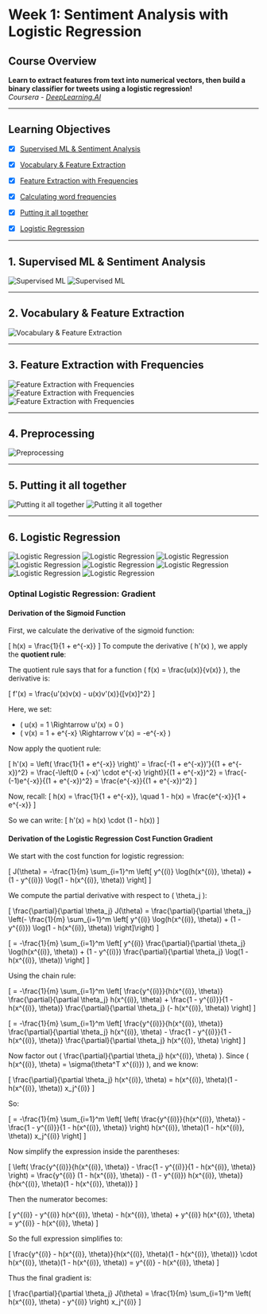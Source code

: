 # Week 1: Sentiment Analysis with Logistic Regression

## Course Overview
**Learn to extract features from text into numerical vectors, then build a binary classifier for tweets using a logistic regression!**  
*Coursera - [DeepLearning.AI](https://www.deeplearning.ai/courses/natural-language-processing-specialization/)*

---

## Learning Objectives
- [x] [Supervised ML & Sentiment Analysis](#1-supervised-ml--sentiment-analysis)
- [x] [Vocabulary & Feature Extraction](#2-vocabulary--feature-extraction)
- [x] [Feature Extraction with Frequencies](#3-feature-extraction-with-frequencies)
- [x] [Calculating word frequencies](#4-preprocessing)
- [x] [Putting it all together](#5-putting-it-all-together)
- [x] [Logistic Regression](#6-logistic-regression)


---

## 1. Supervised ML & Sentiment Analysis

![Supervised ML](images/week1_1_SupervisedML.png)
![Supervised ML](images/week1_2_SupervisedML.png)


---

## 2. Vocabulary & Feature Extraction

![Vocabulary & Feature Extraction](images/week1_3_VocabularyAndFeatureExtraction.png)


---

## 3. Feature Extraction with Frequencies

![Feature Extraction with Frequencies](images/week1_4_FeatureExtractionWithFrequencies.png)
![Feature Extraction with Frequencies](images/week1_5_FeatureExtractionWithFrequencies.png)
![Feature Extraction with Frequencies](images/week1_6_FeatureExtractionWithFrequencies.png)

---

## 4. Preprocessing

![Preprocessing](images/week1_7_Preprocessing.png)

---

## 5. Putting it all together

![Putting it all together](images/week1_8_PuttingItAllTogether.png)
![Putting it all together](images/week1_9_PuttingItAllTogether.png)


---

## 6. Logistic Regression

![Logistic Regression](images/week1_10_LogisticRegression.png)
![Logistic Regression](images/week1_11_LogisticRegression.png)
![Logistic Regression](images/week1_12_LogisticRegression.png)
![Logistic Regression](images/week1_13_LogisticRegression.png)
![Logistic Regression](images/week1_14_LogisticRegression.png)
![Logistic Regression](images/week1_15_LogisticRegression.png)
![Logistic Regression](images/week1_16_LogisticRegression.png)
![Logistic Regression](images/week1_17_LogisticRegression.png)

### Optinal Logistic Regression: Gradient
#### Derivation of the Sigmoid Function

First, we calculate the derivative of the sigmoid function:

\[
h(x) = \frac{1}{1 + e^{-x}}
\]
To compute the derivative \( h'(x) \), we apply the **quotient rule**:

The quotient rule says that for a function \( f(x) = \frac{u(x)}{v(x)} \), the derivative is:

\[
f'(x) = \frac{u'(x)v(x) - u(x)v'(x)}{[v(x)]^2}
\]

Here, we set:

- \( u(x) = 1 \Rightarrow u'(x) = 0 \)
- \( v(x) = 1 + e^{-x} \Rightarrow v'(x) = -e^{-x} \)

Now apply the quotient rule:

\[
h'(x) = \left( \frac{1}{1 + e^{-x}} \right)'
= \frac{-(1 + e^{-x})'}{(1 + e^{-x})^2}
= \frac{-\left(0 + (-x)' \cdot e^{-x} \right)}{(1 + e^{-x})^2}
= \frac{-(-1)e^{-x}}{(1 + e^{-x})^2}
= \frac{e^{-x}}{(1 + e^{-x})^2}
\]

Now, recall:
\[
h(x) = \frac{1}{1 + e^{-x}}, \quad 1 - h(x) = \frac{e^{-x}}{1 + e^{-x}}
\]

So we can write:
\[
h'(x) = h(x) \cdot (1 - h(x))
\]

#### Derivation of the Logistic Regression Cost Function Gradient
We start with the cost function for logistic regression:

\[
J(\theta) = -\frac{1}{m} \sum_{i=1}^m \left[
y^{(i)} \log(h(x^{(i)}, \theta)) + (1 - y^{(i)}) \log(1 - h(x^{(i)}, \theta))
\right]
\]

We compute the partial derivative with respect to \( \theta_j \):

\[
    \frac{\partial}{\partial \theta_j} J(\theta) = \frac{\partial}{\partial \theta_j} \left(- \frac{1}{m} \sum_{i=1}^m \left[ y^{(i)} \log(h(x^{(i)}, \theta)) + (1 - y^{(i)}) \log(1 - h(x^{(i)}, \theta)) \right]\right)
\]

\[
= -\frac{1}{m} \sum_{i=1}^m \left[
y^{(i)} \frac{\partial}{\partial \theta_j} \log(h(x^{(i)}, \theta)) + 
(1 - y^{(i)}) \frac{\partial}{\partial \theta_j} \log(1 - h(x^{(i)}, \theta))
\right]
\]

Using the chain rule:

\[
= -\frac{1}{m} \sum_{i=1}^m \left[
\frac{y^{(i)}}{h(x^{(i)}, \theta)} \frac{\partial}{\partial \theta_j} h(x^{(i)}, \theta) + \frac{1 - y^{(i)}}{1 - h(x^{(i)}, \theta)} \frac{\partial}{\partial \theta_j} (- h(x^{(i)}, \theta))
\right]
\]

\[
= -\frac{1}{m} \sum_{i=1}^m \left[
\frac{y^{(i)}}{h(x^{(i)}, \theta)} \frac{\partial}{\partial \theta_j} h(x^{(i)}, \theta) - \frac{1 - y^{(i)}}{1 - h(x^{(i)}, \theta)} \frac{\partial}{\partial \theta_j} h(x^{(i)}, \theta)
\right]
\]

Now factor out \( \frac{\partial}{\partial \theta_j} h(x^{(i)}, \theta) \). Since \( h(x^{(i)}, \theta) = \sigma(\theta^T x^{(i)}) \), and we know:

\[
\frac{\partial}{\partial \theta_j} h(x^{(i)}, \theta) = h(x^{(i)}, \theta)(1 - h(x^{(i)}, \theta)) x_j^{(i)}
\]

So:

\[
= -\frac{1}{m} \sum_{i=1}^m \left[
\left( \frac{y^{(i)}}{h(x^{(i)}, \theta)} - \frac{1 - y^{(i)}}{1 - h(x^{(i)}, \theta)} \right)
h(x^{(i)}, \theta)(1 - h(x^{(i)}, \theta)) x_j^{(i)}
\right]
\]

Now simplify the expression inside the parentheses:

\[
\left( \frac{y^{(i)}}{h(x^{(i)}, \theta)} - \frac{1 - y^{(i)}}{1 - h(x^{(i)}, \theta)} \right)
= \frac{y^{(i)} (1 - h(x^{(i)}, \theta)) - (1 - y^{(i)}) h(x^{(i)}, \theta)}{h(x^{(i)}, \theta)(1 - h(x^{(i)}, \theta))}
\]

Then the numerator becomes:

\[
y^{(i)} - y^{(i)} h(x^{(i)}, \theta) - h(x^{(i)}, \theta) + y^{(i)} h(x^{(i)}, \theta)
= y^{(i)} - h(x^{(i)}, \theta)
\]

So the full expression simplifies to:

\[
\frac{y^{(i)} - h(x^{(i)}, \theta)}{h(x^{(i)}, \theta)(1 - h(x^{(i)}, \theta))} \cdot h(x^{(i)}, \theta)(1 - h(x^{(i)}, \theta)) = y^{(i)} - h(x^{(i)}, \theta)
\]

Thus the final gradient is:

\[
\frac{\partial}{\partial \theta_j} J(\theta) = \frac{1}{m} \sum_{i=1}^m \left( h(x^{(i)}, \theta) - y^{(i)} \right) x_j^{(i)}
\]







